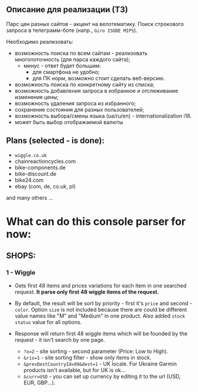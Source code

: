 ## Описание для реализации (ТЗ)
Парс цен разных сайтов - акцент на велотематику. Поиск строкового запроса в телеграмм-боте (напр., `Giro ISODE MIPS`).

Необходимо реализовать:
  * возможность поиска по всем сайтам - реализовать многопоточность (для парса каждого сайта);
    * минус - ответ будет большим:
      * для смартфона не удобно;
      * для ПК норм, возможно стоит сделать веб-версию.
  * возможность поиска по конкретному сайту из списка;
  * возможность добавления запроса в избранное и отслеживание изменения цены;
  * возможность удаления запроса из избранного;
  * сохранение состояния для разных пользователей;
  * возможность выбора/смены языка (ua/ru/en) - internationalization i18.
  * может быть выбор отображаемой валюты


## Plans (selected - is done):
- `wiggle.co.uk`
- chainreactioncycles.com
- bike-components.de
- bike-discount.de
- bike24.com
- ebay (com, de, co.uk, pl)

and many others ...


# What can do this console parser for now:
## SHOPS:
### 1 - Wiggle
- Gets first 48 items and prices variations for each item in one searched request.
  **It parse only first 48 wiggle items of the request.**

- By default, the result will be sort by priority - first it's `price` and second - `color`.
  Option `size` is not included because there are could be different value names like "M" and "Medium" in one product.
  Also added `stock status` value for all options.

- Response will return first 48 wiggle items which will be founded by the request - it isn't search by one page.
  - `?o=2` - site sorting - second parameter (Price: Low to High).
  - `&ris=1` - site sorting filter - show only items in stock.
  - `&prevDestCountryId=99&dest=1` - UK locale. For Ukraine Garmin products isn't available, but for UK is ok...
  - `&curr=USD` - you can set up currency by editing it to the url (USD, EUR, GBP...).
  


